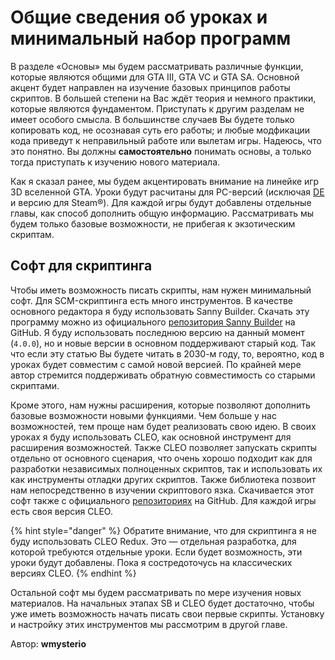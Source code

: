 # Общие сведения об уроках и минимальный набор программ

В разделе «Основы» мы будем рассматривать различные функции, которые являются общими для GTA III, GTA VC и GTA SA. Основной акцент будет направлен на изучение базовых принципов работы скриптов. В большей степени на Вас ждёт теория и немного практики, которые являются фундаментом. Приступать к другим разделам не имеет особого смысла. В большинстве случаев Вы будете только копировать код, не осознавая суть его работы; и любые модфикации кода приведут к неправильный работе или вылетам игры. Надеюсь, что это понятно. Вы должны **самостоятельно** понимать основы, а только тогда приступать к изучению нового материала.

Как я сказал ранее, мы будем акцентировать внимание на линейке игр 3D вселенной GTA. Уроки будут расчитаны для PC-версий (исключая [DE](https://ru.wikipedia.org/wiki/Grand\_Theft\_Auto:\_The\_Trilogy\_%E2%80%94\_The\_Definitive\_Edition) и версию для Steam®). Для каждой игры будут добавлены отдельные главы, как способ дополнить общую информацию. Рассматривать мы будем только базовые возможности, не прибегая к экзотическим скриптам.

## Софт для скриптинга

Чтобы иметь возможность писать скрипты, нам нужен минимальный софт. Для SCM-скриптинга есть много инструментов. В качестве основного редактора я буду использовать Sanny Builder. Скачать эту программу можно из официального [репозитория Sanny Builder](https://github.com/sannybuilder/dev/releases) на GitHub. Я буду использовать последнюю версию на данный момент (`4.0.0`), но и новые версии в основном поддерживают старый код. Так что если эту статью Вы будете читать в 2030-м году, то, вероятно, код в уроках будет совместим с самой новой версией. По крайней мере автор стремится поддерживать обратную совместимость со старыми скриптами.

Кроме этого, нам нужны расширения, которые позволяют дополнить базовые возможности новыми функциями. Чем больше у нас возможностей, тем проще нам будет реализовать свою идею. В своих уроках я буду использовать CLEO, как основной инструмент для расширения возможностей. Также CLEO позволяет запускать скрипты отдельно от основного сценария, что очень хорошо подходит как для разработки независимых полноценных скриптов, так и использовать их как инструменты отладки других скриптов. Также библиотека позвоит нам непосредственно в изучении скриптового язка. Скачивается этот софт также с официального [репозиториях](https://github.com/cleolibrary/CLEO5/releases) на GitHub. Для каждой игры есть своя версия CLEO.

{% hint style="danger" %}
Обратите внимание, что для скриптинга я не буду использовать CLEO Redux. Это — отдельная разработка, для которой требуются отдельные уроки. Если будет возможность, эти уроки будут добавлены. Пока я состредоточусь на классических версиях CLEO.
{% endhint %}

Остальной софт мы будем рассматривать по мере изучения новых материалов. На начальных этапах SB и CLEO будет достаточно, чтобы уже иметь возможность начать писать свои первые скрипты. Установку и настройку этих инструментов мы рассмотрим в другой главе.



Автор: **wmysterio**
